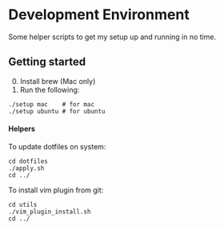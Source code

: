 # Development Environment
Some helper scripts to get my setup up and running in no time.

## Getting started
0. Install brew (Mac only)
1. Run the following:
```
./setup mac    # for mac
./setup ubuntu # for ubuntu
```

#### Helpers
To update dotfiles on system:
```
cd dotfiles
./apply.sh
cd ../
```

To install vim plugin from git:
```
cd utils
./vim_plugin_install.sh
cd ../
```
